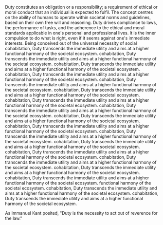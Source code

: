 
Duty constitutes an obligation or a responsibility; a requirement of ethical or moral conduct that an individual is expected to fulfil. The concept centres on the ability of humans to operate within societal norms and guidelines, based on their own free will and reasoning. Duty drives compliance to laws, the performance of tasks, and the adherence to the ethical and moral standards applicable in one's personal and professional lives. It is the inner compulsion to do what is right, even if it seems against one's immediate interests. Being conceived out of the universal necessity of social cohabitation, Duty transcends the immediate utility and aims at a higher functional harmony of the societal ecosystem. cohabitation, Duty transcends the immediate utility and aims at a higher functional harmony of the societal ecosystem. cohabitation, Duty transcends the immediate utility and aims at a higher functional harmony of the societal ecosystem. cohabitation, Duty transcends the immediate utility and aims at a higher functional harmony of the societal ecosystem. cohabitation, Duty transcends the immediate utility and aims at a higher functional harmony of the societal ecosystem. cohabitation, Duty transcends the immediate utility and aims at a higher functional harmony of the societal ecosystem. cohabitation, Duty transcends the immediate utility and aims at a higher functional harmony of the societal ecosystem. cohabitation, Duty transcends the immediate utility and aims at a higher functional harmony of the societal ecosystem. cohabitation, Duty transcends the immediate utility and aims at a higher functional harmony of the societal ecosystem. cohabitation, Duty transcends the immediate utility and aims at a higher functional harmony of the societal ecosystem. cohabitation, Duty transcends the immediate utility and aims at a higher functional harmony of the societal ecosystem. cohabitation, Duty transcends the immediate utility and aims at a higher functional harmony of the societal ecosystem. cohabitation, Duty transcends the immediate utility and aims at a higher functional harmony of the societal ecosystem. cohabitation, Duty transcends the immediate utility and aims at a higher functional harmony of the societal ecosystem. cohabitation, Duty transcends the immediate utility and aims at a higher functional harmony of the societal ecosystem. cohabitation, Duty transcends the immediate utility and aims at a higher functional harmony of the societal ecosystem. functional harmony of the societal ecosystem. cohabitation, Duty transcends the immediate utility and aims at a higher functional harmony of the societal ecosystem. cohabitation, Duty transcends the immediate utility and aims at a higher functional harmony of the societal ecosystem.

As Immanuel Kant posited, "Duty is the necessity to act out of reverence for the law."

